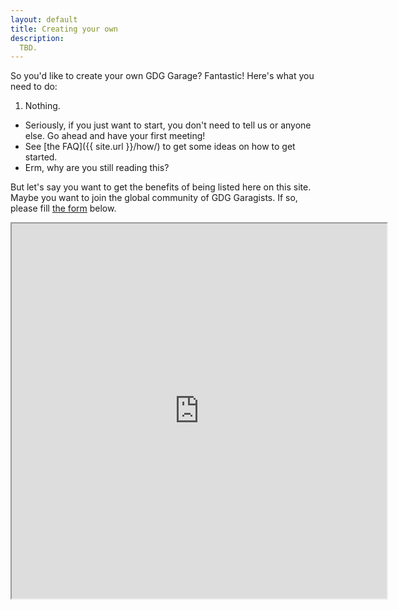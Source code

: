 ```yaml
---
layout: default
title: Creating your own
description: 
  TBD.
---
```


So you'd like to create your own GDG Garage?  <span class="c1">Fantastic!</span> Here's
what you need to do:

1. <span class="c2">Nothing.</span>
  * Seriously, if you just want to start, you don't need to tell us
    or anyone else. Go ahead and have your first meeting!
  * See [the FAQ]({{ site.url }}/how/) to get some ideas on how
    to get started.
  * Erm, why are you still reading this?

But let's say you want to get the <span class="c3">benefits</span> of
being listed here on this site. Maybe you want to join the <span
class="c4">global community</span> of GDG Garagists. If so, please fill [the form](https://docs.google.com/forms/d/1Q_oTlubKK12geWENsNXs4q3GvES2W4gmG9lQ1eMRJ_k/viewform) below.

<iframe width="600" height="600" src="https://docs.google.com/forms/d/1Q_oTlubKK12geWENsNXs4q3GvES2W4gmG9lQ1eMRJ_k/viewform"></iframe>
